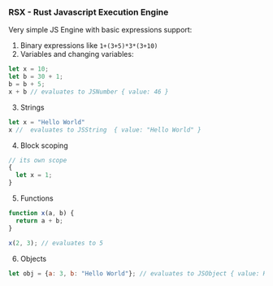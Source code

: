 ### RSX - Rust Javascript Execution Engine

Very simple JS Engine with basic expressions support:

1. Binary expressions like `1+(3+5)*3*(3+10)`
2. Variables and changing variables:
```js
let x = 10;
let b = 30 + 1;
b = b + 5;
x + b // evaluates to JSNumber { value: 46 }
```
3. Strings
```js
let x = "Hello World"
x //  evaluates to JSString  { value: "Hello World" }
```
4. Block scoping
```js
// its own scope
{
  let x = 1;
}
```
5. Functions
```js
function x(a, b) { 
  return a + b;
}

x(2, 3); // evaluates to 5
```

6. Objects
```js
let obj = {a: 3, b: "Hello World"}; // evaluates to JSObject { value: HashMap /w "a" - 3 as JSNumber and "b" - "Hello World" as JSString }
```